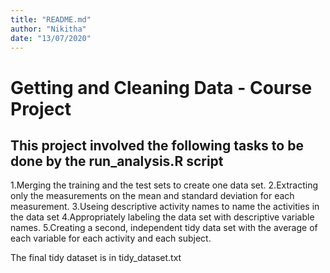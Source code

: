 ```yaml
---
title: "README.md"
author: "Nikitha"
date: "13/07/2020"
---
```



# Getting and Cleaning Data - Course Project

## This project involved the following tasks to be done by the run_analysis.R script

1.Merging the training and the test sets to create one data set.
2.Extracting only the measurements on the mean and standard deviation for each measurement.
3.Useing descriptive activity names to name the activities in the data set
4.Appropriately labeling the data set with descriptive variable names.
5.Creating a second, independent tidy data set with the average of each variable for each activity and each subject.

The final tidy dataset is in tidy_dataset.txt

